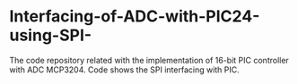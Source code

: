 # Interfacing-of-ADC-with-PIC24-using-SPI-
The code repository related with the implementation of 16-bit PIC controller with ADC MCP3204. Code shows the SPI interfacing with PIC.  

